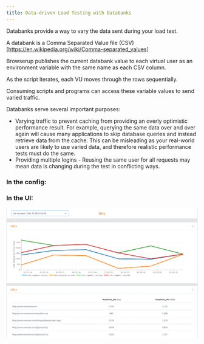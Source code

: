 ```yaml
---
title: Data-driven Load Testing with Databanks
---
```


Databanks provide a way to vary the data sent during your load test.

A databank is a Comma Separated Value file (CSV)[https://en.wikipedia.org/wiki/Comma-separated_values]

Browserup publishes the current databank value to each virtual user as an
environment variable with the same name as each CSV column.

As the script iterates, each VU moves through the rows sequentially.

Consuming scripts and programs can access these variable values to send varied traffic.

Databanks serve several important purposes:

* Varying traffic to prevent caching from providing an overly optimistic performance result.
  For example, querying the same data over and over again will cause many applications to
  skip database queries and instead retrieve data from the cache. This can be misleading as
  your real-world users are likely to use varied data, and therefore realistic performance tests must do the same.
* Providing multiple logins - Reusing the same user for all requests may mean data is
  changing during the test in conflicting ways.

### In the config:




### In the UI:
[<img src="/assets/images/load/urls-report.png" width="800"/>](/assets/images/load/urls-report.png)
